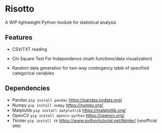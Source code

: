 # Risotto
A WIP lightweight Python module for statistical analysis

## Features
- CSV/TXT reading

- Chi Square Test For Independence (math functions/data visualization)

- Random data generation for two-way contingency table of specified categorical variables

## Dependencies
- Pandas `pip install pandas` https://pandas.pydata.org/
- Numpy `pip install numpy` https://numpy.org/
- Matplotlib `pip install matplotlib` https://matplotlib.org/
- OpenCV `pip install opencv-python` https://opencv.org/
- Tkinter `pip install tk` https://www.pythontutorial.net/tkinter/ (unofficial site)
